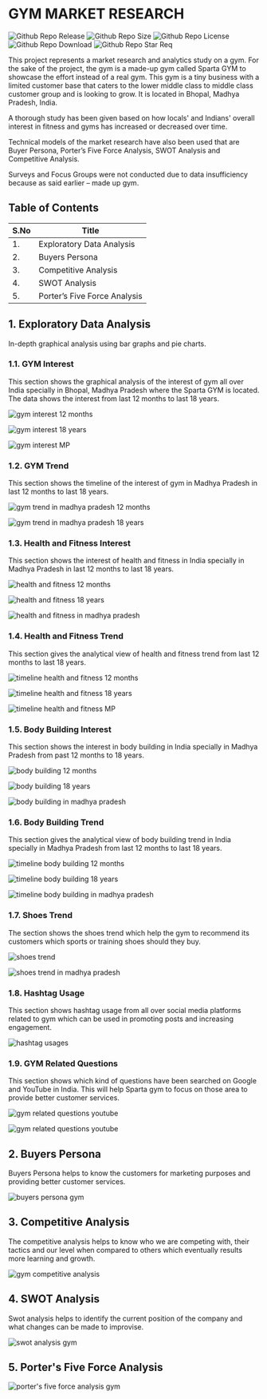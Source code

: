 # GYM MARKET RESEARCH

![Github Repo Release](https://img.shields.io/github/release-date/Onnamission/GYM-Market-Research)
![Github Repo Size](https://img.shields.io/github/repo-size/Onnamission/GYM-Market-Research)
![Github Repo License](https://img.shields.io/github/license/Onnamission/GYM-Market-Research)
![Github Repo Download](https://img.shields.io/github/downloads/Onnamission/GYM-Market-Research/total)
![Github Repo Star Req](https://img.shields.io/badge/%F0%9F%8C%9F-If%20Useful-BC4E99)

This project represents a market research and analytics study on a gym. For the sake of the project, the gym is a made-up gym called Sparta GYM to showcase the effort instead of a real gym. This gym is a tiny business with a limited customer base that caters to the lower middle class to middle class customer group and is looking to grow. It is located in Bhopal, Madhya Pradesh, India.

A thorough study has been given based on how locals' and Indians' overall interest in fitness and gyms has increased or decreased over time.

Technical models of the market research have also been used that are Buyer Persona, Porter’s Five Force Analysis, SWOT Analysis and Competitive Analysis.

Surveys and Focus Groups were not conducted due to data insufficiency because as said earlier – made up gym.

## Table of Contents

| S.No             | Title      |
| -----------------| -------------- |
| 1. | Exploratory Data Analysis |
| 2. | Buyers Persona |
| 3. | Competitive Analysis |
| 4. | SWOT Analysis |
| 5. | Porter’s Five Force Analysis |

## 1. Exploratory Data Analysis

In-depth graphical analysis using bar graphs and pie charts.

### 1.1. GYM Interest

This section shows the graphical analysis of the interest of gym all over India specially in Bhopal, Madhya Pradesh where the Sparta GYM is located. The data shows the interest from last 12 months to last 18 years. 

![gym interest 12 months](Graphs/gym_interest_12m.png)

![gym interest 18 years](Graphs/gym_interest_18yrs.png)

![gym interest MP](Graphs/gym-interest_MP.png)

### 1.2. GYM Trend

This section shows the timeline of the interest of gym in Madhya Pradesh in last 12 months to last 18 years.

![gym trend in madhya pradesh 12 months](Graphs/gym-trend-in-madhya-pradesh_12m.png)

![gym trend in madhya pradesh 18 years](Graphs/gym-trend-in-madhya-pradesh_18yrs.png)

### 1.3. Health and Fitness Interest

This section shows the interest of health and fitness in India specially in Madhya Pradesh in last 12 months to last 18 years.

![health and fitness 12 months](Graphs/health-and-fitness_12m.png)

![health and fitness 18 years](Graphs/health-and-fitness_18yrs.png)

![health and fitness in madhya pradesh](Graphs/health-and-fitness-in-madhya-pradesh.png)

### 1.4. Health and Fitness Trend

This section gives the analytical view of health and fitness trend from last 12 months to last 18 years.

![timeline health and fitness 12 months](Graphs/timeline-health-and-fitness_12m.png)

![timeline health and fitness 18 years](Graphs/timeline-health-and-fitness_18yrs.png)

![timeline health and fitness MP](Graphs/timeline-health-and-fitness_MP.png)

### 1.5. Body Building Interest

This section shows the interest in body building in India specially in Madhya Pradesh from past 12 months to 18 years.

![body building 12 months](Graphs/body-building_12m.png)

![body building 18 years](Graphs/body-building_18yrs.png)

![body building in madhya pradesh](Graphs/body-building-in-madhya-pradesh.png)

### 1.6. Body Building Trend

This section gives the analytical view of body building trend in India specially in Madhya Pradesh from last 12 months to last 18 years.

![timeline body building 12 months](Graphs/timeline-body-building_12m.png)

![timeline body building 18 years](Graphs/timeline-body-building_18yrs.png)

![timeline body building in madhya pradesh](Graphs/timeline-body-building-in-madhya-pradesh.png)

### 1.7. Shoes Trend

The section shows the shoes trend which help the gym to recommend its customers which sports or training shoes should they buy.

![shoes trend](Graphs/shoes-trend.png)

![shoes trend in madhya pradesh](Graphs/shoes-trend-in-madhya-pradesh.png)

### 1.8. Hashtag Usage

This section shows hashtag usage from all over social media platforms related to gym which can be used in promoting posts and increasing engagement.

![hashtag usages](Graphs/hashtag-usages.png)

### 1.9. GYM Related Questions

This section shows which kind of questions have been searched on Google and YouTube in India. This will help Sparta gym to focus on those area to provide better customer services.  

![gym related questions youtube](Graphs/gym-related-questions-google.png)

![gym related questions youtube](Graphs/gym-related-questions-youtube.png)

## 2. Buyers Persona

Buyers Persona helps to know the customers for marketing purposes and providing better customer services.

![buyers persona gym](Images/buyer_persona_gym.png)

## 3. Competitive Analysis

The competitive analysis helps to know who we are competing with, their tactics and our level when compared to others which eventually results more learning and growth.

![gym competitive analysis](Images/gym_competitive_analysis.png)

## 4. SWOT Analysis

Swot analysis helps to identify the current position of the company and what changes can be made to improvise.

![swot analysis gym](Images/swot_analysis_gym.png)

## 5. Porter's Five Force Analysis

![porter's five force analysis gym](Images/five_force_analysis_gym.png)

